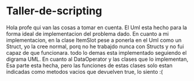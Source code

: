 # Taller-de-scripting
Hola profe qui van las cosas a tomar en cuenta.
El Uml esta hecho para la forma ideal de implementacion del problema dado.
En cuanto a mi implementacion, en la clase ItemSlot pese a ponerla en el Uml como un Struct, yo la cree normal, porq no he trabajdo nunca con Structs y no fui capaz de que funcionara. 
todo lo demas esta implementado seguiendo el digrama UML.
En cuanto al DataOperator y las clases que lo implementan, Esa parte esta hecha, pero las funciones de estas clases solo estan indicadas como metodos vacios que devuelven true, lo siento :(
